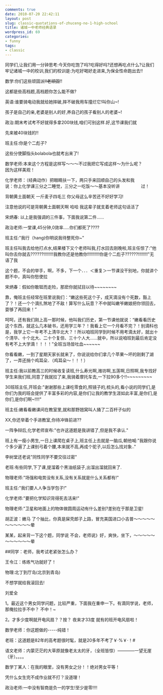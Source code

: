 ```yaml
---
comments: true
date: 2010-07-20 22:42:11
layout: post
slug: classic-quotations-of-zhuceng-no-1-high-school
title: 诸城一中老师经典语录
wordpress_id: 69
categories:
- funny
tags:
- classic
---
```


同学们,让我们用一分钟思考:今天你吃饱了吗?吃得好吗?还想再吃点什么?让我们牢记诸城一中的校训,我们的校训是:为吃好喝好走进来,为保全性命跑出去!!

数学:你们这些顽固派~~!!老顽固~~!!

这都是些高档题,高档题你怎么能不做?

英语:谁要骑电动我就给她摔破,摔不破我用车撞烂它!叫你山~!

孩子是自己的亲,老婆是别人的好,养自己的孩子看别人的老婆~!

政治:期末考试考不好就得多拿200块钱,咱们可别这样.好,这节课我们就

先来被40块钱的!!

班主任:你是个二彪子?

这些分使脚指头bolabola也就考出来了!

数学老师:本来这个方程是这样写～～～不过我把它写成这样～为什么呢？　　　　因为这样美观！

化学老师：（经典动作）把眼睛扶一下，两只手来回顺自己的头发和我　　　　　　说：你上化学课三分之二睡觉，三分之一吃饭～～基本没听讲　　　　　过！

背朝黄土面朝天 一斤麦子四毛三 你父母这么辛苦还不好好学习!

注意他说的可是背朝黄土面朝天啊 哈哈 我这辈子就支着老师这句话活了

宋炳春: 以上是我强调的三件事，下面我说第二件……

政治老师:一堂课,45分钟,0效率.....你们都死了????

班主任:"我行（hang)你明说我待整死你~"

班主任叫我去给他打点水,结果楼下又个老师叫我,打水回去刚晚啦,班主任惊了:"他叫你去你就去??????!!!!!!!!我教你还是他教你!!!!!!!!!!你是个二彪子??????!!!!!!!!"无语了我

这个题，不会的举手，啊，不多，下一个．．．＜重复＞一节课没干别地，你就讲个题不中，真叫你愁使拉

宋炳春：假如你敢铤而走险，那麽你就拭目以待~~~~~~~~

靠，俺班主任经常在班里说我们：“嫩这些死这个子，成天滴没有个死数，豁上了？！还一个个滴扎煞地了不敌！算写什么玩意？不中就叫嫩爷嫩娘把你领回去，耍够了再回来！”

呵呵，还有我们刚上高一那时候，他叫我们历史，第一节课他就说：“嫩看看历史这个东西，就这么几本破书，还用学三年？！我看上它一个月看不完？！别滴科也是，我学上它一年考不上清华北大？！所以咱班同学到时候不用考滴太好，就出十个清华、十个北大、二十个复但、三十个人大……就中，所以说咱班到最后肯定没有考不上大学滴！！！！”全班当场皆吐血~~~~~~

你看看嫩，一到了星期天家长就来了，你说说给你们拿几个苹果～坏的刚剩了湖了，一弄还捎个鸡耳朵．（鸡耳朵～！！！）

班主任:我以前教高三的时候收复读班,什么寿光啊,潍坊啊,五莲啊,日照啊,我专找好学生来我们班,同意了我就拉了来,我骑着摩托车去,一下拉90多个!!~~~~~~~~~

30班班主任,开班会:"谢谢那些上课吃零食的,照镜子的,梳头的,看小说的同学们,是你们为我的班会提供了丰富多彩的内容,是你们让我的教学生涯如此丰富,是你们,是你们,是你们啊~!!!!"

班主任:嫩看看嫩课间在教室里,就和那野翘窝叫人捅了二百杆子似的

XX,你还举着个手进教室,你待冲锋前进??

一阵争辩后,化学老师宣布:"也许这道题是我讲错了,但是我不承认."

班上有一瘦小男生,一日上课爬在桌子上,班主任上去就是一脑瓜,朝他喊:"我跟你说个多少遍了上课别弓着个腰,本来就不高,再成个驼子,以后怎么找对象.."

李树堂还老说"同性同学不要交往过密"

老班:有些同学,下了课,提溜着个黑油纸袋子,出溜出溜就回来了.

物理老师:"场强和电势没有关系,没有关系就是什么关系都有!"

班主任:"我们要人人争当学包子!"

化学老师:"要把化学知识背得死去活来!"

物理老师:"卫星和地面上的物体做圆周运动有什么差别?差别在于那是卫星!

胡正波：嫩马 了个抽比，你真是屎壳郎子上路，冒充美国进口小吉普～～～～～～～～～～～晕

某某，起来背一下这个题，同学说 不会，老师说》好，爽快，坐下，～～～～～～～～～～～晕

##同学：老师，我考试老紧张怎么办？

王令江：练练气功就好了！

物理:北丁到厅岛(北京到青岛)

不想学就给我滚回去!

刘爱全

1。最近这个男女同学问题，比较严重，下面我在重申一下。有滴同学说，老师，那俺拉拉手不中？ 不中！~

2。才多少度啊就开电风扇？？按？ 夜来才33度 就有的班开电风扇啦！

数学老师：你这题做的-----纯错！

老班：这道题是82年的高考题很时髦，就是20多年不考了￥·%￥·！#

语文老师：内蒙茫茫的大草原就像老太太的牙，（全班皆惊）————一望无崖（牙）。。。。

数学丁某人：在我的眼里，没有男女之分！！绝对男女平等！

凭什么女生完不成作业就不打？没道理！

政治老师:一中没有智商是负一的学生!至少是零!!!!
